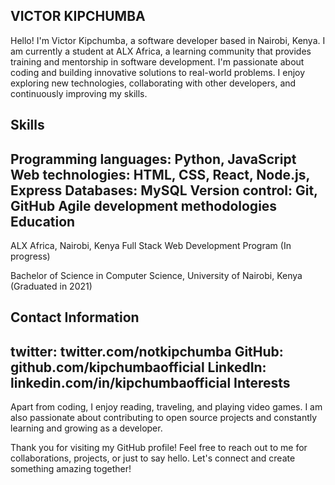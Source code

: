 VICTOR KIPCHUMBA
----------------
Hello! I'm Victor Kipchumba, a software developer based in Nairobi, Kenya. I am currently a student at ALX Africa, a learning community that provides training and mentorship in software development. I'm passionate about coding and building innovative solutions to real-world problems. I enjoy exploring new technologies, collaborating with other developers, and continuously improving my skills.

Skills
-------
Programming languages: Python, JavaScript
Web technologies: HTML, CSS, React, Node.js, Express
Databases: MySQL
Version control: Git, GitHub
Agile development methodologies
Education
--------
ALX Africa, Nairobi, Kenya
Full Stack Web Development Program (In progress)

Bachelor of Science in Computer Science, University of Nairobi, Kenya
(Graduated in 2021)

Contact Information
-------------------
twitter: twitter.com/notkipchumba
GitHub: github.com/kipchumbaofficial
LinkedIn: linkedin.com/in/kipchumbaofficial
Interests
---------
Apart from coding, I enjoy reading, traveling, and playing video games. I am also passionate about contributing to open source projects and constantly learning and growing as a developer.

Thank you for visiting my GitHub profile! Feel free to reach out to me for collaborations, projects, or just to say hello. Let's connect and create something amazing together!
